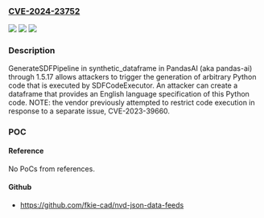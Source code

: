 ### [CVE-2024-23752](https://cve.mitre.org/cgi-bin/cvename.cgi?name=CVE-2024-23752)
![](https://img.shields.io/static/v1?label=Product&message=n%2Fa&color=blue)
![](https://img.shields.io/static/v1?label=Version&message=n%2Fa&color=blue)
![](https://img.shields.io/static/v1?label=Vulnerability&message=n%2Fa&color=brighgreen)

### Description

GenerateSDFPipeline in synthetic_dataframe in PandasAI (aka pandas-ai) through 1.5.17 allows attackers to trigger the generation of arbitrary Python code that is executed by SDFCodeExecutor. An attacker can create a dataframe that provides an English language specification of this Python code. NOTE: the vendor previously attempted to restrict code execution in response to a separate issue, CVE-2023-39660.

### POC

#### Reference
No PoCs from references.

#### Github
- https://github.com/fkie-cad/nvd-json-data-feeds

